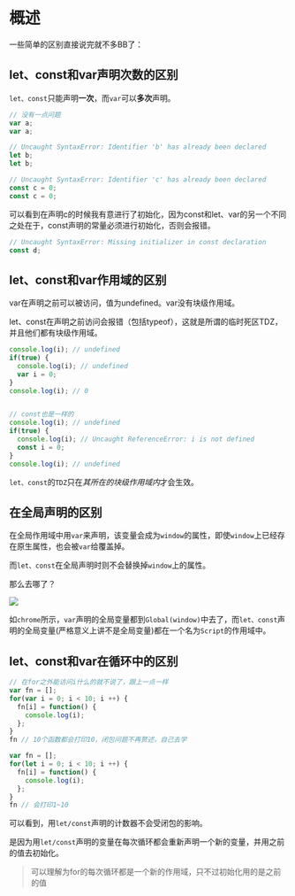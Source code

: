 # 概述
一些简单的区别直接说完就不多BB了：

## let、const和var声明次数的区别
`let、const`只能声明**一次**，而`var`可以**多次**声明。
```javascript
// 没有一点问题
var a;
var a;

// Uncaught SyntaxError: Identifier 'b' has already been declared
let b;
let b;

// Uncaught SyntaxError: Identifier 'c' has already been declared
const c = 0;
const c = 0;
```

可以看到在声明c的时候我有意进行了初始化，因为const和let、var的另一个不同之处在于，const声明的常量必须进行初始化，否则会报错。
```javascript
// Uncaught SyntaxError: Missing initializer in const declaration
const d;
```

## let、const和var作用域的区别
var在声明之前可以被访问，值为undefined。var没有块级作用域。

let、const在声明之前访问会报错（包括typeof），这就是所谓的临时死区TDZ，并且他们都有块级作用域。
```javascript
console.log(i); // undefined
if(true) {
  console.log(i); // undefined
  var i = 0;
}
console.log(i); // 0


// const也是一样的
console.log(i); // undefined
if(true) {
  console.log(i); // Uncaught ReferenceError: i is not defined
  const i = 0;
}
console.log(i); // undefined
```

`let、const`的`TDZ`只在*其所在的块级作用域内*才会生效。

## 在全局声明的区别
在全局作用域中用`var`来声明，该变量会成为`window`的属性，即使`window`上已经存在原生属性，也会被`var`给覆盖掉。

而`let、const`在全局声明时则不会替换掉`window`上的属性。

那么去哪了？

![](https://user-gold-cdn.xitu.io/2018/11/28/1675884d28f3726f?w=233&h=215&f=png&s=8585)

如`chrome`所示，`var`声明的全局变量都到`Global(window)`中去了，而`let、const`声明的全局变量(严格意义上讲不是全局变量)都在一个名为`Script`的作用域中。

## let、const和var在循环中的区别
```javascript
// 在for之外能访问i什么的就不说了，跟上一点一样
var fn = [];
for(var i = 0; i < 10; i ++) {
  fn[i] = function() {
    console.log(i);
  };
}
fn // 10个函数都会打印10，闭包问题不再赘述，自己去学

var fn = [];
for(let i = 0; i < 10; i ++) {
  fn[i] = function() {
    console.log(i);
  };
}
fn // 会打印1~10
```
可以看到，用`let/const`声明的计数器不会受闭包的影响。

是因为用`let/const`声明的变量在每次循环都会重新声明一个新的变量，并用之前的值去初始化。
>可以理解为for的每次循环都是一个新的作用域，只不过初始化用的是之前的值